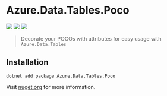 ﻿# Azure.Data.Tables.Poco

[![](https://img.shields.io/nuget/vpre/Azure.Data.Tables.Poco?style=flat-square)](https://www.nuget.org/packages/Azure.Data.Tables.Poco)
[![](https://img.shields.io/github/v/release/DavidVollmers/Azure.Data.Tables.Poco?include_prereleases&style=flat-square)](https://github.com/DavidVollmers/Azure.Data.Tables.Poco/releases)
[![](https://img.shields.io/github/license/DavidVollmers/Azure.Data.Tables.Poco?style=flat-square)](https://github.com/DavidVollmers/Azure.Data.Tables.Poco/blob/main/LICENSE.txt)

> Decorate your POCOs with attributes for easy usage with `Azure.Data.Tables`

## Installation

```shell
dotnet add package Azure.Data.Tables.Poco
```

Visit [nuget.org](https://www.nuget.org/packages/Azure.Data.Tables.Poco) for more information.

